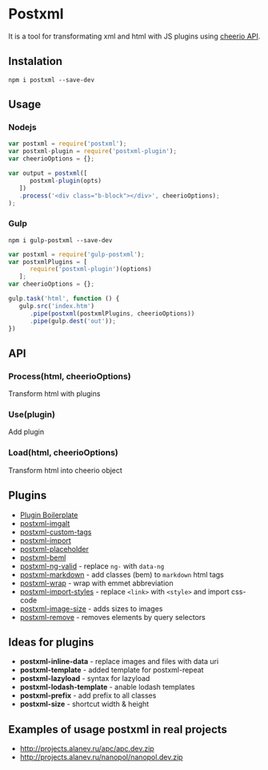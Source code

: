 # Postxml

It is a tool for transformating xml and html with JS plugins using [cheerio API](http://cheeriojs.github.io/cheerio/).

## Instalation

`npm i postxml --save-dev`

## Usage

### Nodejs
```js
var postxml = require('postxml');
var postxml-plugin = require('postxml-plugin');
var cheerioOptions = {};

var output = postxml([
      postxml-plugin(opts)
   ])
   .process('<div class="b-block"></div>', cheerioOptions);
);
```

### Gulp

`npm i gulp-postxml --save-dev`
```js
var postxml = require('gulp-postxml');
var postxmlPlugins = [
      require('postxml-plugin')(options)
   ];
var cheerioOptions = {};

gulp.task('html', function () {
   gulp.src('index.htm')
      .pipe(postxml(postxmlPlugins, cheerioOptions))
      .pipe(gulp.dest('out'));
})
```

## API

### Process(html, cheerioOptions)
Transform html with plugins

### Use(plugin)
Add plugin

### Load(html, cheerioOptions)
Transform html into cheerio object

## Plugins
* [Plugin Boilerplate](https://github.com/postxml/postxml-plugin-boilerplate)
* [postxml-imgalt](https://github.com/postxml/postxml-imgalt)
* [postxml-custom-tags](https://github.com/postxml/postxml-custom-tags)
* [postxml-import](https://github.com/postxml/postxml-import)
* [postxml-placeholder](https://github.com/postxml/postxml-placeholder)
* [postxml-beml](https://github.com/postxml/postxml-beml)
* [postxml-ng-valid](https://github.com/postxml/postxml-ng-valid) - replace `ng-` with `data-ng`
* [postxml-markdown](https://github.com/postxml/postxml-markdown) - add classes (bem) to `markdown` html tags
* [postxml-wrap](https://github.com/postxml/postxml-wrap) - wrap with emmet abbreviation
* [postxml-import-styles](https://github.com/postxml/postxml-import-styles) - replace `<link>` with `<style>` and import css-code
* [postxml-image-size](https://github.com/postxml/postxml-image-size) - adds sizes to images
* [postxml-remove](https://github.com/postxml/postxml-remove) - removes elements by query selectors


## Ideas for plugins
* **postxml-inline-data** - replace images and files with data uri
* **postxml-template** - added template for postxml-repeat
* **postxml-lazyload** - syntax for lazyload
* **postxml-lodash-template** - anable lodash templates
* **postxml-prefix** - add prefix to all classes
* **postxml-size** - shortcut width & height 

## Examples of usage postxml in real projects
* http://projects.alanev.ru/apc/apc.dev.zip
* http://projects.alanev.ru/nanopol/nanopol.dev.zip